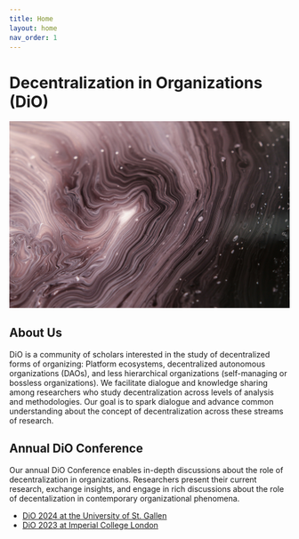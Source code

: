 ```yaml
---
title: Home
layout: home
nav_order: 1
---
```


# Decentralization in Organizations (DiO)

![cover](asset/cover.jpg)

## About Us

DiO is a community of scholars interested in the study of decentralized forms of organizing: Platform ecosystems, decentralized autonomous organizations (DAOs), and less hierarchical organizations (self-managing or bossless organizations). We facilitate dialogue and knowledge sharing among researchers who study decentralization across levels of analysis and methodologies. Our goal is to spark dialogue and advance common understanding about the concept of decentralization across these streams of research.

## Annual DiO Conference

Our annual DiO Conference enables in-depth discussions about the role of decentralization in organizations. Researchers present their current research, exchange insights, and engage in rich discussions about the role of decentalization in contemporary organizational phenomena.

- [DiO 2024 at the University of St. Gallen](/dio_2024/dio_2024)
- [DiO 2023 at Imperial College London](/dio_2023/dio_2023)